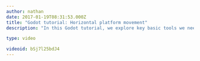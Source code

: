 ```yaml
---
author: nathan
date: 2017-01-19T08:31:53.000Z
title: "Godot tutorial: Horizontal platform movement"
description: "In this Godot tutorial, we explore key basic tools we need to make games with the engine. Then, we code the horizontal movement for a platform game character."

type: video

videoid: bSj7l25bdJ4
---
```


